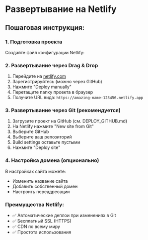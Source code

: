 # Развертывание на Netlify

## Пошаговая инструкция:

### 1. Подготовка проекта

Создайте файл конфигурации Netlify:

### 2. Развертывание через Drag & Drop

1. Перейдите на [netlify.com](https://netlify.com)
2. Зарегистрируйтесь (можно через GitHub)
3. Нажмите "Deploy manually"
4. Перетащите папку проекта в браузер
5. Получите URL вида: `https://amazing-name-123456.netlify.app`

### 3. Развертывание через Git (рекомендуется)

1. Загрузите проект на GitHub (см. DEPLOY_GITHUB.md)
2. На Netlify нажмите "New site from Git"
3. Выберите GitHub
4. Выберите ваш репозиторий
5. Build settings оставьте пустыми
6. Нажмите "Deploy site"

### 4. Настройка домена (опционально)

В настройках сайта можете:
- Изменить название сайта
- Добавить собственный домен
- Настроить переадресации

### Преимущества Netlify:

- ✅ Автоматические деплои при изменениях в Git
- ✅ Бесплатный SSL (HTTPS)
- ✅ CDN по всему миру
- ✅ Простота использования
